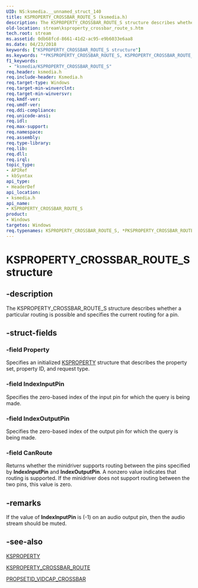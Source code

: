 ```yaml
---
UID: NS:ksmedia.__unnamed_struct_140
title: KSPROPERTY_CROSSBAR_ROUTE_S (ksmedia.h)
description: The KSPROPERTY_CROSSBAR_ROUTE_S structure describes whether a particular routing is possible and specifies the current routing for a pin.
old-location: stream\ksproperty_crossbar_route_s.htm
tech.root: stream
ms.assetid: 0db68fcd-8661-41d2-ac95-e9b6033e6aa8
ms.date: 04/23/2018
keywords: ["KSPROPERTY_CROSSBAR_ROUTE_S structure"]
ms.keywords: "*PKSPROPERTY_CROSSBAR_ROUTE_S, KSPROPERTY_CROSSBAR_ROUTE_S, KSPROPERTY_CROSSBAR_ROUTE_S structure [Streaming Media Devices], PKSPROPERTY_CROSSBAR_ROUTE_S, PKSPROPERTY_CROSSBAR_ROUTE_S structure pointer [Streaming Media Devices], ksmedia/KSPROPERTY_CROSSBAR_ROUTE_S, ksmedia/PKSPROPERTY_CROSSBAR_ROUTE_S, stream.ksproperty_crossbar_route_s, vidcapstruct_a1d08316-6a91-4f40-93d2-b371c6e35eff.xml"
f1_keywords:
 - "ksmedia/KSPROPERTY_CROSSBAR_ROUTE_S"
req.header: ksmedia.h
req.include-header: Ksmedia.h
req.target-type: Windows
req.target-min-winverclnt: 
req.target-min-winversvr: 
req.kmdf-ver: 
req.umdf-ver: 
req.ddi-compliance: 
req.unicode-ansi: 
req.idl: 
req.max-support: 
req.namespace: 
req.assembly: 
req.type-library: 
req.lib: 
req.dll: 
req.irql: 
topic_type:
- APIRef
- kbSyntax
api_type:
- HeaderDef
api_location:
- ksmedia.h
api_name:
- KSPROPERTY_CROSSBAR_ROUTE_S
product:
- Windows
targetos: Windows
req.typenames: KSPROPERTY_CROSSBAR_ROUTE_S, *PKSPROPERTY_CROSSBAR_ROUTE_S
---
```


# KSPROPERTY_CROSSBAR_ROUTE_S structure


## -description


The KSPROPERTY_CROSSBAR_ROUTE_S structure describes whether a particular routing is possible and specifies the current routing for a pin.


## -struct-fields




### -field Property

Specifies an initialized <a href="https://docs.microsoft.com/previous-versions/ff564262(v=vs.85)">KSPROPERTY</a> structure that describes the property set, property ID, and request type.


### -field IndexInputPin

Specifies the zero-based index of the input pin for which the query is being made.


### -field IndexOutputPin

Specifies the zero-based index of the output pin for which the query is being made.


### -field CanRoute

Returns whether the minidriver supports routing between the pins specified by <b>IndexInputPin</b> and <b>IndexOutputPin</b>. A nonzero value indicates that routing is supported. If the minidriver does not support routing between the two pins, this value is zero.


## -remarks



If the value of <b>IndexInputPin</b> is (-1) on an audio output pin, then the audio stream should be muted.




## -see-also




<a href="https://docs.microsoft.com/previous-versions/ff564262(v=vs.85)">KSPROPERTY</a>



<a href="https://docs.microsoft.com/windows-hardware/drivers/stream/ksproperty-crossbar-route">KSPROPERTY_CROSSBAR_ROUTE</a>



<a href="https://docs.microsoft.com/windows-hardware/drivers/stream/propsetid-vidcap-crossbar">PROPSETID_VIDCAP_CROSSBAR</a>
 

 

